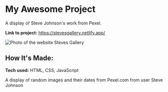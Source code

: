 # My Awesome Project
A display of Steve Johnson's work from Pexel.

**Link to project:** https://stevesgallery.netlify.app/

![Photo of the website Steves Gallery](images/StevesGallery.png)

## How It's Made:

**Tech used:** HTML, CSS, JavaScript

A display of random images and their dates from Pexel.com from user Steve Johnson
